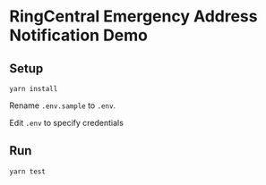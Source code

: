 # RingCentral Emergency Address Notification Demo


## Setup

```
yarn install
```

Rename `.env.sample` to `.env`.

Edit `.env` to specify credentials


## Run

```
yarn test
```
